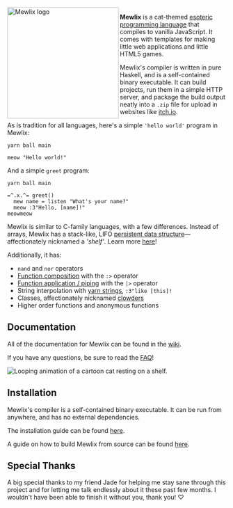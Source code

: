 <img align="left" width="256" height="256" src="logo.svg" alt="Mewlix logo">

**Mewlix** is a cat-themed [esoteric programming language](https://en.wikipedia.org/wiki/Esoteric_programming_language) that compiles to vanilla JavaScript. It comes with templates for making little web applications and little HTML5 games.

Mewlix's compiler is written in pure Haskell, and is a self-contained binary executable. It can build projects, run them in a simple HTTP server, and package the build output neatly into a `.zip` file for upload in websites like [itch.io](https://itch.io/).

As is tradition for all languages, here's a simple `'hello world'` program in Mewlix:
```mewlix
yarn ball main 

meow "Hello world!"
```
And a simple `greet` program:
```mewlix
yarn ball main

=^.x.^= greet()
  mew name = listen "What's your name?"
  meow :3"Hello, [name]!"
meowmeow
```

Mewlix is similar to C-family languages, with a few differences. Instead of arrays, Mewlix has a stack-like, LIFO [persistent data structure](https://en.wikipedia.org/wiki/Persistent_data_structure)—affectionately nicknamed a *'shelf'*. Learn more [here](https://github.com/KBMackenzie/mewlix/wiki/Shelf)!

Additionally, it has:
- `nand` and `nor` operators
- [Function composition](https://github.com/KBMackenzie/mewlix/wiki/Operators#function-composition) with the `:>` operator
- [Function application / piping](https://github.com/KBMackenzie/mewlix/wiki/Operators#function-pipes) with the `|>` operator
- String interpolation with [yarn strings](https://github.com/KBMackenzie/mewlix/wiki/Expressions#yarn-strings), `:3"like [this]!`
- Classes, affectionately nicknamed [clowders](https://github.com/KBMackenzie/mewlix/wiki/Clowders)
- Higher order functions and anonymous functions

## Documentation
All of the documentation for Mewlix can be found in the [wiki](https://github.com/KBMackenzie/mewlix/wiki).

If you have any questions, be sure to read the [FAQ](https://github.com/KBMackenzie/mewlix/wiki/FAQ)!

![Looping animation of a cartoon cat resting on a shelf.](https://github.com/KBMackenzie/mewlix/wiki/imgs/cat-shelf.webp)

## Installation
Mewlix's compiler is a self-contained binary executable. It can be run from anywhere, and has no external dependencies.

The installation guide can be found [here](./INSTALL.md).

A guide on how to build Mewlix from source can be found [here](./INSTALL.md#build-from-source).

## Special Thanks
A big special thanks to my friend Jade for helping me stay sane through this project and for letting me talk endlessly about it these past few months. I wouldn't have been able to finish it without you, thank you! ♡
